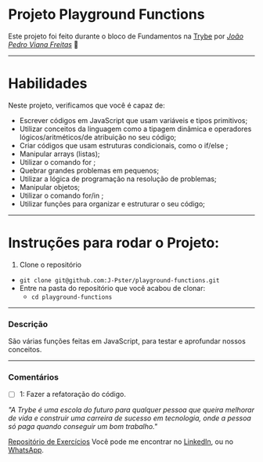# Projeto Playground Functions
Este projeto foi feito durante o bloco de Fundamentos na [Trybe](https://www.betrybe.com/) por _[João Pedro Viana Freitas](https://www.linkedin.com/in/joaopster/)_ :rocket:

---

# Habilidades
Neste projeto, verificamos que você é capaz de:

* Escrever códigos em JavaScript que usam variáveis e tipos primitivos;
* Utilizar conceitos da linguagem como a tipagem dinâmica e operadores lógicos/aritméticos/de atribuição no seu código;
* Criar códigos que usam estruturas condicionais, como o if/else ;
* Manipular arrays (listas);
* Utilizar o comando for ;
* Quebrar grandes problemas em pequenos;
* Utilizar a lógica de programação na resolução de problemas;
* Manipular objetos;
* Utilizar o comando for/in ;
* Utilizar funções para organizar e estruturar o seu código;

---

# Instruções para rodar o Projeto:

1. Clone o repositório
  * `git clone git@github.com:J-Pster/playground-functions.git`
  * Entre na pasta do repositório que você acabou de clonar:
    * `cd playground-functions`

---

### Descrição

São várias funções feitas em JavaScript, para testar e aprofundar nossos conceitos.

---

### Comentários
- [ ] 1: Fazer a refatoração do código.

_"A Trybe é uma escola do futuro para qualquer pessoa que queira melhorar de vida e construir uma carreira de sucesso em tecnologia, onde a pessoa só paga quando conseguir um bom trabalho."_

[Repositório de Exercícios](https://github.com/J-Pster/meu-super-repo)
Você pode me encontrar no [LinkedIn][1], ou no [WhatsApp][2].

<!-- Resources -->
<!-- links to your social media accounts -->
[1]: https://www.linkedin.com/in/joaopster/
[2]: https://api.whatsapp.com/send?phone=5562992765354&text=Ol%C3%A1%2C%20%C3%A9%20o%20Pster%3F%20Venho%20do%20Github.
